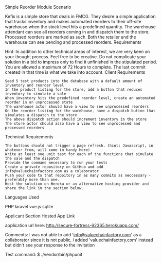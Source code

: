 Simple Reorder Module
Scenario

Kefis is a simple store that deals in FMCG. They desire a simple application that tracks inventory and makes automated reorders to their off-site warehouse when the stock level hits a predefined quantity. The warehouse attendant can see all reorders coming in and dispatch them to the store. Processed reorders are marked as such. Both the retailer and the warehouse can see pending and processed reorders.
Requirements

Hint: In addition to other technical areas of interest, we are very keen on your thought process. Feel free to be creative. Do not complicate your solution in a bid to impress only to find it unfinished in the stipulated period. You are allowed a maximum of 72 Hours to complete. The last commit created in that time is what we take into account.
Client Requirements

    Seed 5 test products into the database with a default amount of inventory and reorder level
    In the product listing for the store, add a button that reduces inventory to simulate a sale
    When inventory hits the predefined reorder level, create an automated reorder in an unprocessed state
    The warehouse actor should have a view to see unprocessed reorders
    On the reorder listing for the warehouse, have a dispatch button that simulates a dispatch to the store
    The above dispatch action should increment inventory in the store
    The store actor should also have a view to see unprocessed and processed reorders

Technical Requirements

    The buttons should not trigger a page refresh. (hint: Javascript, in whatever from, will come in handy here)
    Write at least one unit test for each of the functions that simulate the sale and the dispatch
    Provide the command necessary to run your tests
    Create a private repository on GitHub and add info@valuechainfactory.com as a colaborator
    Push your code to that repoitory in as many commits as neccessary - preferably more than one.
    Host the solution on Heroku or an alternative hosting provider and share the link in the section below.

Languages Used

PHP laravel
vue.js
sqlite

Applicant Section
Hosted App Link

application url here: http://secure-fortress-62365.herokuapp.com/


Comments:
I was not able to add 'info@valuechainfactory.com' as a collaborator since it is not public, I added 'valuechainfactory.com' instead but didn't see your response to the invitation

Test command: 
$ ./vendor/bin/phpunit


